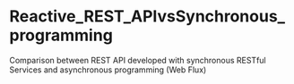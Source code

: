 # Reactive_REST_APIvsSynchronous_programming
Comparison between REST API developed with synchronous RESTful Services and asynchronous programming (Web Flux)
